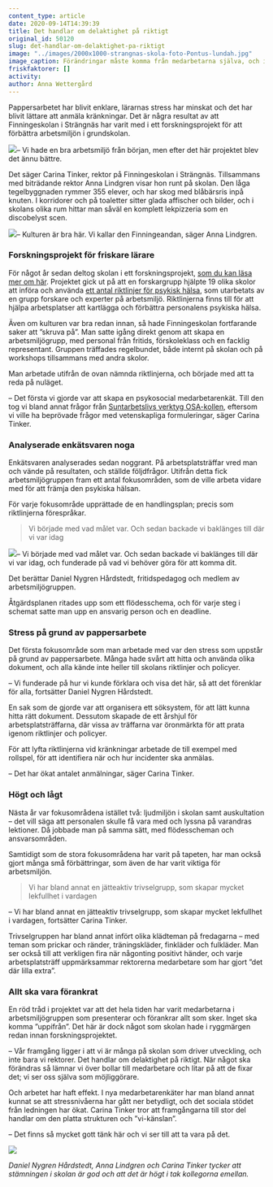 ```yaml
---
content_type: article
date: 2020-09-14T14:39:39
title: Det handlar om delaktighet på riktigt
original_id: 50120
slug: det-handlar-om-delaktighet-pa-riktigt
image: "../images/2000x1000-strangnas-skola-foto-Pontus-lundah.jpg"
image_caption: Förändringar måste komma från medarbetarna själva, och inte från ledningen. Det säger Carina Tinker, Anna Lindgren och Daniel Nygren Hårdstedt på Finningeskolan.
friskfaktorer: []
activity:
author: Anna Wettergård
---
```


Pappersarbetet har blivit enklare, lärarnas stress har minskat och det har blivit lättare att anmäla kränkningar. Det är några resultat av att Finningeskolan i Strängnäs har varit med i ett forskningsprojekt för att förbättra arbetsmiljön i grundskolan.

[![](https://www.suntarbetsliv.se/wp-content/uploads/2020/09/200x220-carina-tinker-foto-Pontus-lundah.jpg)](https://www.suntarbetsliv.se/wp-content/uploads/2020/09/200x220-carina-tinker-foto-Pontus-lundah.jpg)– Vi hade en bra arbetsmiljö från början, men efter det här projektet blev det ännu bättre.

Det säger Carina Tinker, rektor på Finningeskolan i Strängnäs. Tillsammans med biträdande rektor Anna Lindgren visar hon runt på skolan. Den låga tegelbyggnaden rymmer 355 elever, och har skog med blåbärsris inpå knuten. I korridorer och på toaletter sitter glada affischer och bilder, och i skolans olika rum hittar man såväl en komplett lekpizzeria som en discobelyst scen.

[![](https://www.suntarbetsliv.se/wp-content/uploads/2020/09/200x220-anna-lindgren-foto-Pontus-lundah-1.jpg)](https://www.suntarbetsliv.se/wp-content/uploads/2020/09/200x220-anna-lindgren-foto-Pontus-lundah-1.jpg)– Kulturen är bra här. Vi kallar den Finningeandan, säger Anna Lindgren.

### Forskningsprojekt för friskare lärare

För något år sedan deltog skolan i ett forskningsprojekt, [som du kan läsa mer om här](https://www.suntarbetsliv.se/forskning/sam/sa-kan-skolor-jobba-for-friskare-personal/). Projektet gick ut på att en forskargrupp hjälpte 19 olika skolor att införa och använda [ett antal riktlinjer för psykisk hälsa](https://ki.se/sites/default/files/migrate/riktlinjer_psykisk_ohalsa_utg_1_1_0.pdf), som utarbetats av en grupp forskare och experter på arbetsmiljö. Riktlinjerna finns till för att hjälpa arbetsplatser att kartlägga och förbättra personalens psykiska hälsa.

Även om kulturen var bra redan innan, så hade Finningeskolan fortfarande saker att ”skruva på”. Man satte igång direkt genom att skapa en arbetsmiljögrupp, med personal från fritids, förskoleklass och en facklig representant. Gruppen träffades regelbundet, både internt på skolan och på workshops tillsammans med andra skolor.

Man arbetade utifrån de ovan nämnda riktlinjerna, och började med att ta reda på nuläget.

– Det första vi gjorde var att skapa en psykosocial medarbetarenkät. Till den tog vi bland annat frågor från [Suntarbetslivs verktyg OSA-kollen](https://osakollen.suntarbetsliv.se/), eftersom vi ville ha beprövade frågor med vetenskapliga formuleringar, säger Carina Tinker.

### Analyserade enkätsvaren noga

Enkätsvaren analyserades sedan noggrant. På arbetsplatsträffar vred man och vände på resultaten, och ställde följdfrågor. Utifrån detta fick arbetsmiljögruppen fram ett antal fokusområden, som de ville arbeta vidare med för att främja den psykiska hälsan.

För varje fokusområde upprättade de en handlingsplan; precis som riktlinjerna förespråkar.

> Vi började med vad målet var. Och sedan backade vi baklänges till där vi var idag

[![](https://www.suntarbetsliv.se/wp-content/uploads/2020/09/200x220-daniel-nygren-foto-Pontus-lundah.jpg)](https://www.suntarbetsliv.se/wp-content/uploads/2020/09/200x220-daniel-nygren-foto-Pontus-lundah.jpg)– Vi började med vad målet var. Och sedan backade vi baklänges till där vi var idag, och funderade på vad vi behöver göra för att komma dit.

Det berättar Daniel Nygren Hårdstedt, fritidspedagog och medlem av arbetsmiljögruppen.

Åtgärdsplanen ritades upp som ett flödesschema, och för varje steg i schemat satte man upp en ansvarig person och en deadline.

### Stress på grund av pappersarbete

Det första fokusområde som man arbetade med var den stress som uppstår på grund av pappersarbete. Många hade svårt att hitta och använda olika dokument, och alla kände inte heller till skolans riktlinjer och policyer.

– Vi funderade på hur vi kunde förklara och visa det här, så att det förenklar för alla, fortsätter Daniel Nygren Hårdstedt.

En sak som de gjorde var att organisera ett söksystem, för att lätt kunna hitta rätt dokument. Dessutom skapade de ett årshjul för arbetsplatsträffarna, där vissa av träffarna var öronmärkta för att prata igenom riktlinjer och policyer.

För att lyfta riktlinjerna vid kränkningar arbetade de till exempel med rollspel, för att identifiera när och hur incidenter ska anmälas.

– Det har ökat antalet anmälningar, säger Carina Tinker.

### Högt och lågt

Nästa år var fokusområdena istället två: ljudmiljön i skolan samt auskultation – det vill säga att personalen skulle få vara med och lyssna på varandras lektioner. Då jobbade man på samma sätt, med flödesscheman och ansvarsområden.

Samtidigt som de stora fokusområdena har varit på tapeten, har man också gjort många små förbättringar, som även de har varit viktiga för arbetsmiljön.

> Vi har bland annat en jätteaktiv trivselgrupp, som skapar mycket lekfullhet i vardagen

– Vi har bland annat en jätteaktiv trivselgrupp, som skapar mycket lekfullhet i vardagen, fortsätter Carina Tinker.

Trivselgruppen har bland annat infört olika klädteman på fredagarna – med teman som prickar och ränder, träningskläder, finkläder och fulkläder. Man ser också till att verkligen fira när någonting positivt händer, och varje arbetsplatsträff uppmärksammar rektorerna medarbetare som har gjort ”det där lilla extra”.

### Allt ska vara förankrat

En röd tråd i projektet var att det hela tiden har varit medarbetarna i arbetsmiljögruppen som presenterar och förankrar allt som sker. Inget ska komma ”uppifrån”. Det här är dock något som skolan hade i ryggmärgen redan innan forskningsprojektet.

– Vår framgång ligger i att vi är många på skolan som driver utveckling, och inte bara vi rektorer. Det handlar om delaktighet på riktigt. När något ska förändras så lämnar vi över bollar till medarbetare och litar på att de fixar det; vi ser oss själva som möjliggörare.

Och arbetet har haft effekt. I nya medarbetarenkäter har man bland annat kunnat se att stressnivåerna har gått ner betydligt, och det sociala stödet från ledningen har ökat. Carina Tinker tror att framgångarna till stor del handlar om den platta strukturen och ”vi-känslan”.

– Det finns så mycket gott tänk här och vi ser till att ta vara på det.

[![](https://www.suntarbetsliv.se/wp-content/uploads/2020/09/750x400-strangnas-skola-foto-Pontus-lundah.jpg)](https://www.suntarbetsliv.se/wp-content/uploads/2020/09/750x400-strangnas-skola-foto-Pontus-lundah.jpg)

_Daniel Nygren Hårdstedt, Anna Lindgren och Carina Tinker tycker att stämningen i skolan är god och att det är högt i tak kollegorna emellan._
